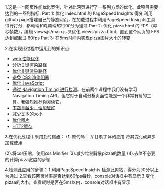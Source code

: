 1.这是一个网页性能优化案例，针对此网页进行了一系列方案的优化。此项目需要达到的一系列指标:
Part 1: 优化 index.html 的 PageSpeed Insights 得分
利用github page搭建自己的静态网页，在加载过程中利用PageSpeed Insights工具进行打分，移动端和电脑端超过90分为通过
Part 2: 优化 pizza.html 的 FPS（每秒帧数），编辑 views/js/main.js 来优化 views/pizza.html，直到这个网页的 FPS 达到或超过 60fps
Part 3: 在5ms时间内实现pizza图片大小的转变


2.在实现此过程中运用到的知识点:
* [web 性能优化](https://developers.google.com/web/fundamentals/performance/ "web 性能")
* [分析关键渲染路径](https://developers.google.com/web/fundamentals/performance/critical-rendering-path/analyzing-crp.html "分析关键渲染路径")
* [优化关键渲染路径](https://developers.google.com/web/fundamentals/performance/critical-rendering-path/optimizing-critical-rendering-path.html "优化关键渲染路径！")
* [避免 CSS 渲染阻塞](https://developers.google.com/web/fundamentals/performance/critical-rendering-path/render-blocking-css.html "css渲染阻塞")
* [优化 JavaScript](https://developers.google.com/web/fundamentals/performance/critical-rendering-path/adding-interactivity-with-javascript.html "javascript")
* [通过 Navigation Timing 进行检测](https://developers.google.com/web/fundamentals/performance/critical-rendering-path/measure-crp.html "nav timing api")。在前两个课程中我们没有学习 Navigation Timing API，但它对于自动分析页面性能是一个非常有用的工具。我强烈推荐你阅读它。
* <a href="https://developers.google.com/web/fundamentals/performance/optimizing-content-efficiency/eliminate-downloads.html">下载量越少，性能越好</a>
* <a href="https://developers.google.com/web/fundamentals/performance/optimizing-content-efficiency/optimize-encoding-and-transfer.html">减少文本的大小</a>
* <a href="https://developers.google.com/web/fundamentals/performance/optimizing-content-efficiency/image-optimization.html">优化图片</a>
* <a href="https://developers.google.com/web/fundamentals/performance/optimizing-content-efficiency/http-caching.html">HTTP缓存</a>


3.在优化过程中采用到的措施：
(1).原代码：  <link href="//fonts.googleapis.com/css?family=Open+Sans:400,700" rel="stylesheet"> // 谷歌字体的应用
  将其变化成异步加载使用:
<script type="text/javascript">
        //异步加载Google fonts的css文件以优化页面访问速度
        WebFontConfig = {
            google: { families: [ 'Open+Sans:400,700' ] }
        };
        (function() {
            var wf = document.createElement('script');
            wf.src = ('https:' == document.location.protocol ? 'https' : 'http') +
            '://ajax.googleapis.com/ajax/libs/webfont/1.5.18/webfont.js (ht(防止屏蔽)tp:/(防止屏蔽)/ajax.googleapis.com(防止屏蔽)/ajax/libs/webf(防止屏蔽)ont/1.5.18/webfont.js)';
            wf.type = 'text/javascript';
            wf.async = 'true';
            var s = document.getElementsByTagName('script')[0];
            s.parentNode.insertBefore(wf, s);
        })();
    </script>
(2).将css压缩，使用css Minifier
(3).减少绘制背景pizza的数量
(4).去除不必要的计算pizza宽度的步骤

4.检测此应用的步骤：
1.利用PageSpeed Insights 检测此网站，得分为90分以上为通过
2.查看该网页帧率是否达到60fps每秒，console对话框中有显示
3.变化pizaa的大小，查看耗时是否在5ms以内，console对话框中有显示
